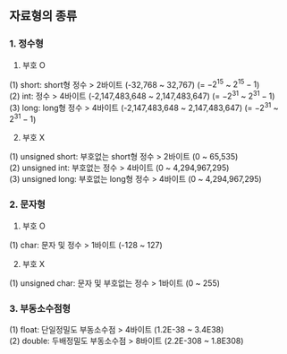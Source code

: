 ## 자료형의 종류


### 1. 정수형
1) 부호 O <br>

(1) short: short형 정수  > 2바이트 (-32,768 ~ 32,767) (= $-2^{15}$ ~ $2^{15}-1$) <br>
(2) int: 정수            > 4바이트 (-2,147,483,648 ~ 2,147,483,647) (= $-2^{31}$ ~ $2^{31}-1$)<br>
(3) long: long형 정수    > 4바이트 (-2,147,483,648 ~ 2,147,483,647) (= $-2^{31}$ ~ $2^{31}-1$)<br>

2) 부호 X <br>

(1) unsigned short: 부호없는 short형 정수  > 2바이트 (0 ~ 65,535) <br>
(2) unsigned int: 부호없는 정수            > 4바이트 (0 ~ 4,294,967,295) <br>
(3) unsigned long: 부호없는 long형 정수    > 4바이트 (0 ~ 4,294,967,295) <br>


### 2. 문자형
1) 부호 O <br>

(1) char: 문자 및 정수  > 1바이트 (-128 ~ 127) <br>

2) 부호 X <br>

(1) unsigned char: 문자 및 부호없는 정수  > 1바이트 (0 ~ 255) <br>


### 3. 부동소수점형
(1) float: 단일정밀도 부동소수점  > 4바이트 (1.2E-38 ~ 3.4E38) <br>
(2) double: 두배정밀도 부동소수점 > 8바이트 (2.2E-308 ~ 1.8E308) <br>
